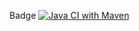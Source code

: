 Badge 
[![Java CI with Maven](https://github.com/erpr2001/lab12/actions/workflows/maven.yml/badge.svg)](https://github.com/erpr2001/lab12/actions/workflows/maven.yml)
